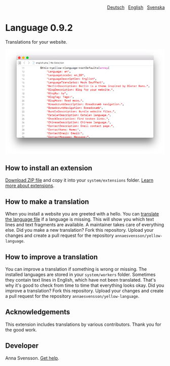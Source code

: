 <p align="right"><a href="README-de.md">Deutsch</a> &nbsp; <a href="README.md">English</a> &nbsp; <a href="README-sv.md">Svenska</a></p>

# Language 0.9.2

Translations for your website.

<p align="center"><img src="SCREENSHOT.png" alt="Screenshot"></p>

## How to install an extension

[Download ZIP file](https://github.com/annaesvensson/yellow-language/raw/main/downloads/english.zip) and copy it into your `system/extensions` folder. [Learn more about extensions](https://github.com/annaesvensson/yellow-update).

## How to make a translation

When you install a website you are greeted with a hello. You can [translate the language file](https://github.com/annaesvensson/yellow-language/blob/main/translations/english/english.php) if a language is missing. This will show you which text lines and text fragments are available. A maintainer takes care of everything else. Did you make a new translation? Fork this repository. Upload your changes and create a pull request for the repository `annaesvensson/yellow-language`.

## How to improve a translation

You can improve a translation if something is wrong or missing. The installed languages are stored in your `system/workers` folder. Sometimes they contain text lines in English, which have not been translated. That's why it's good to check from time to time that everything looks okay. Did you improve a translation? Fork this repository. Upload your changes and create a pull request for the repository `annaesvensson/yellow-language`.

## Acknowledgements

This extension includes translations by various contributors. Thank you for the good work.

## Developer

Anna Svensson. [Get help](https://datenstrom.se/yellow/help/).

